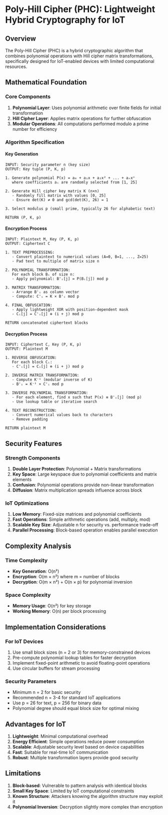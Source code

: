 # Poly-Hill Cipher (PHC): Lightweight Hybrid Cryptography for IoT

## Overview

The Poly-Hill Cipher (PHC) is a hybrid cryptographic algorithm that combines polynomial operations with Hill cipher matrix transformations, specifically designed for IoT-enabled devices with limited computational resources.

## Mathematical Foundation

### Core Components

1. **Polynomial Layer**: Uses polynomial arithmetic over finite fields for initial transformation
2. **Hill Cipher Layer**: Applies matrix operations for further obfuscation
3. **Modular Operations**: All computations performed modulo a prime number for efficiency

### Algorithm Specification

#### Key Generation
```
INPUT: Security parameter n (key size)
OUTPUT: Key tuple (P, K, p)

1. Generate polynomial P(x) = a₀ + a₁x + a₂x² + ... + aₙxⁿ
   where coefficients aᵢ are randomly selected from [1, 25]

2. Generate Hill cipher key matrix K (n×n)
   - Randomly fill matrix with values [0, 25]
   - Ensure det(K) ≠ 0 and gcd(det(K), 26) = 1

3. Select modulus p (small prime, typically 26 for alphabetic text)

RETURN (P, K, p)
```

#### Encryption Process
```
INPUT: Plaintext M, Key (P, K, p)
OUTPUT: Ciphertext C

1. TEXT PREPROCESSING:
   - Convert plaintext to numerical values (A=0, B=1, ..., Z=25)
   - Pad text to multiple of matrix size n

2. POLYNOMIAL TRANSFORMATION:
   For each block Bᵢ of size n:
   - Apply polynomial: B'ᵢ[j] = P(Bᵢ[j]) mod p
   
3. MATRIX TRANSFORMATION:
   - Arrange B'ᵢ as column vector
   - Compute: C'ᵢ = K × B'ᵢ mod p

4. FINAL OBFUSCATION:
   - Apply lightweight XOR with position-dependent mask
   - Cᵢ[j] = C'ᵢ[j] ⊕ (i + j) mod p

RETURN concatenated ciphertext blocks
```

#### Decryption Process
```
INPUT: Ciphertext C, Key (P, K, p)
OUTPUT: Plaintext M

1. REVERSE OBFUSCATION:
   For each block Cᵢ:
   - C'ᵢ[j] = Cᵢ[j] ⊕ (i + j) mod p

2. INVERSE MATRIX TRANSFORMATION:
   - Compute K⁻¹ (modular inverse of K)
   - B'ᵢ = K⁻¹ × C'ᵢ mod p

3. INVERSE POLYNOMIAL TRANSFORMATION:
   - For each element, find x such that P(x) ≡ B'ᵢ[j] (mod p)
   - Use lookup table or iterative search

4. TEXT RECONSTRUCTION:
   - Convert numerical values back to characters
   - Remove padding

RETURN plaintext M
```

## Security Features

### Strength Components
1. **Double Layer Protection**: Polynomial + Matrix transformations
2. **Key Space**: Large keyspace due to polynomial coefficients and matrix elements
3. **Confusion**: Polynomial operations provide non-linear transformation
4. **Diffusion**: Matrix multiplication spreads influence across block

### IoT Optimizations
1. **Low Memory**: Fixed-size matrices and polynomial coefficients
2. **Fast Operations**: Simple arithmetic operations (add, multiply, mod)
3. **Scalable Key Size**: Adjustable n for security vs. performance trade-off
4. **Parallel Processing**: Block-based operation enables parallel execution

## Complexity Analysis

### Time Complexity
- **Key Generation**: O(n²)
- **Encryption**: O(m × n²) where m = number of blocks
- **Decryption**: O(m × n²) + O(n × p) for polynomial inversion

### Space Complexity
- **Memory Usage**: O(n²) for key storage
- **Working Memory**: O(n) per block processing

## Implementation Considerations

### For IoT Devices
1. Use small block sizes (n = 2 or 3) for memory-constrained devices
2. Pre-compute polynomial lookup tables for faster decryption
3. Implement fixed-point arithmetic to avoid floating-point operations
4. Use circular buffers for stream processing

### Security Parameters
- Minimum n = 2 for basic security
- Recommended n = 3-4 for standard IoT applications
- Use p = 26 for text, p = 256 for binary data
- Polynomial degree should equal block size for optimal mixing

## Advantages for IoT

1. **Lightweight**: Minimal computational overhead
2. **Energy Efficient**: Simple operations reduce power consumption  
3. **Scalable**: Adjustable security level based on device capabilities
4. **Fast**: Suitable for real-time IoT communication
5. **Robust**: Multiple transformation layers provide good security

## Limitations

1. **Block-based**: Vulnerable to pattern analysis with identical blocks
2. **Small Key Space**: Limited by IoT computational constraints
3. **Known Structure**: Attackers knowing the algorithm structure may exploit it
4. **Polynomial Inversion**: Decryption slightly more complex than encryption